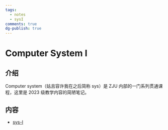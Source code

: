 ```yaml
---
tags:
  - notes
  - sysI
comments: true
dg-publish: true
---
```


# Computer System I
## 介绍

Computer system（姑且容许我在之后简称 sys）是 ZJU 内部的一门系列贯通课程，这里是 2023 级教学内容的简陋笔记。

## 内容

- [sys-I](sys-I/README.md)